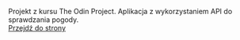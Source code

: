 Projekt z kursu The Odin Project. Aplikacja z wykorzystaniem API do sprawdzania pogody.  
[Przejdź do strony](https://t-rogalski.github.io/weatherapp/)
